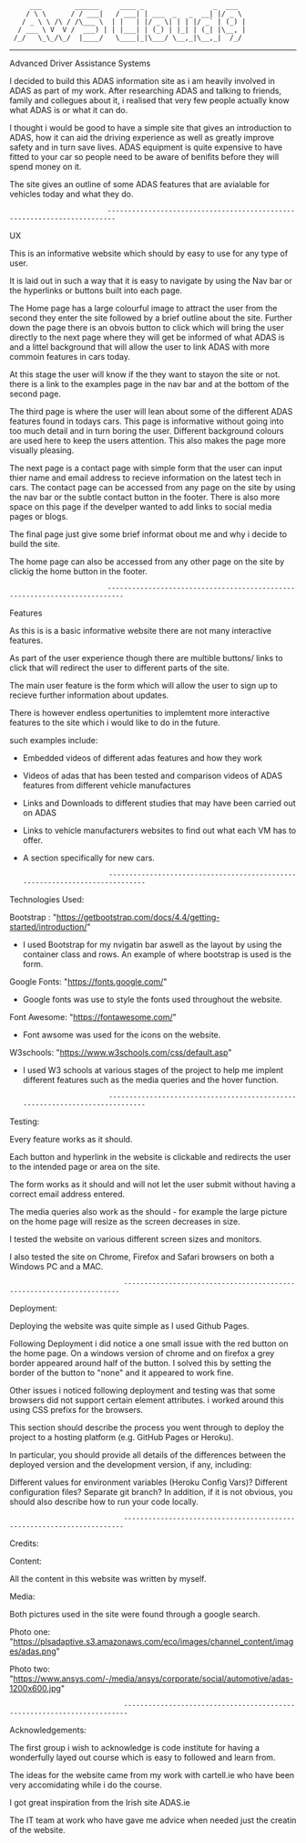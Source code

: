          ___        ______     ____ _                 _  ___  
        / \ \      / / ___|   / ___| | ___  _   _  __| |/ _ \ 
       / _ \ \ /\ / /\___ \  | |   | |/ _ \| | | |/ _` | (_) |
      / ___ \ V  V /  ___) | | |___| | (_) | |_| | (_| |\__, |
     /_/   \_\_/\_/  |____/   \____|_|\___/ \__,_|\__,_|  /_/ 
 ----------------------------------------------------------------- 



Advanced Driver Assistance Systems

I decided to build this ADAS information site as i am heavily involved in ADAS as part of my work. After researching ADAS and talking to friends, family and collegues
about it, i realised that very few people actually know what ADAS is or what it can do. 

I thought i would be good to have a simple site that gives an introduction to ADAS, how it can aid the driving experience as well as greatly improve safety and 
in turn save lives. ADAS equipment is quite expensive to have fitted to your car so people need to be aware of benifits before they will spend money on it. 

The site gives an outline of some ADAS features that are avialable for vehicles today and what they do. 

                            ------------------------------------------------------------------------
                            
UX

This is an informative website which should by easy to use for any type of user.

It is laid out in such a way that it is easy to navigate by using the Nav bar or the hyperlinks or buttons built into each page.

The Home page has a large colourful image to attract the user from the second they enter the site followed by a brief outline about the site. Further down the page there is an obvois
button to click which will bring the user directly to the next page where they will get be informed of what ADAS is and a littel background that will allow
the user to link ADAS with more commoin features in cars today. 

At this stage the user will know if the they want to stayon the site or not. there is a link to the examples page in the nav bar and at the bottom of the second page. 

The third page is where the user will lean about some of the different ADAS features found in todays cars. This page is informative without going into too much 
detail and in turn boring the user. Different background colours are used here to keep the users attention. This also makes the page more visually pleasing.

The next page is a contact page with simple form that the user can input thier name and email address to recieve information on the latest tech in cars.
The contact page can be accessed from any page on the site by using the nav bar or the subtle contact button in the footer.
There is also more space on this page if the develper wanted to add links to social media pages or blogs. 

The final page just give some brief informat obout me and why i decide to build the site. 

The home page can also be accessed from any other page on the site by clickig the home button in the footer. 

                            --------------------------------------------------------------------------
                            
Features

As this is is a basic informative website there are not many interactive features. 

As part of the user experience though  there are multible buttons/ links to click that will redirect the user to different parts of the site. 

The main user feature is the form which will allow the user to sign up to recieve further information about updates. 

There is however endless opertunities to implemtent more interactive features to the site which i would like to do in the future. 

such examples include:

 - Embedded videos of different adas features and how they work 
 - Videos of adas that has been tested and comparison videos of ADAS features from different vehicle manufactures
 - Links and Downloads to different studies that may have been carried out on ADAS
 - Links to vehicle manufacturers websites to find out what each VM has to offer. 
 - A section specifically for new cars.



                            ----------------------------------------------------------------------------
                            


Technologies Used:

Bootstrap :  "https://getbootstrap.com/docs/4.4/getting-started/introduction/"

 - I used Bootstrap for my nvigatin bar aswell as the layout by using the container class and rows. An example of where bootstrap is used is the form. 

Google Fonts:   "https://fonts.google.com/" 

 - Google fonts was use to style the fonts used throughout the website.

Font Awesome:   "https://fontawesome.com/"

 - Font awsome was used for the icons on the website.

W3schools:  "https://www.w3schools.com/css/default.asp"

 - I used W3 schools at various stages of the project to help me implent different features such as the media queries and the hover function. 

                            ----------------------------------------------------------------------------
                            

Testing:


Every feature works as it should.

Each button and hyperlink in the website is clickable and redirects the user to the intended page or area on the site. 

The form works as it should and will not let the user submit without having a correct email address entered. 

The media queries also work as the should - for example the large picture on the home page will resize as the screen decreases in size. 

I tested the website on various different screen sizes and monitors. 

I also tested the site on Chrome, Firefox and Safari browsers on both a Windows PC and a MAC.


                                ---------------------------------------------------------------------
                                

Deployment:

Deploying the website was quite simple as I used Github Pages.

Following Deployment i did notice a one small issue with the red button on the home page. On a windows version of chrome and on firefox
a grey border appeared around half of the button. I solved this by setting the border of the button to "none" and it appeared to work fine. 

Other issues i noticed following deployment and testing was that some browsers did not support certain  element attributes. i worked around this using
 CSS prefixs for the browsers. 

This section should describe the process you went through to deploy the project to a hosting platform (e.g. GitHub Pages or Heroku).

In particular, you should provide all details of the differences between the deployed version and the development version, if any, including:

Different values for environment variables (Heroku Config Vars)?
Different configuration files?
Separate git branch?
In addition, if it is not obvious, you should also describe how to run your code locally.

                                ----------------------------------------------------------------------
                                

Credits:

Content:

All the content in this website was written by myself.

Media:

Both pictures used in the site were found through a google search.

Photo one: "https://plsadaptive.s3.amazonaws.com/eco/images/channel_content/images/adas.png"

Photo two: "https://www.ansys.com/-/media/ansys/corporate/social/automotive/adas-1200x600.jpg"


                                -----------------------------------------------------------------------
                                


Acknowledgements:

The first group i wish to acknowledge is code institute for having a wonderfully layed out course which is easy to followed
and learn from. 

The ideas for the website came from my work with cartell.ie who have been very accomidating while i do the course. 

I got great inspiration from the Irish site ADAS.ie

The IT team at work who have gave me advice when needed just the creatin of the website. 



